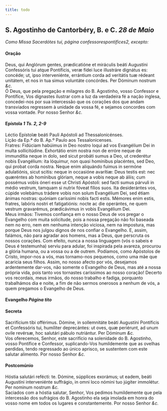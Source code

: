 ```yaml
---
title: todo
---
```

<h2 class="text-center">S. Agostinho de Cantorbéry, B. e C. <em>28 de Maio</em></h2>

<em>Como Missa Sacerdótes tui, página confessorespontifices2, excepto:</em>

<h4 class="text-center">Oração</h4>
<div class="container-fluid">
<div class="row">
<div class="dropcap text-justify">
Deus, qui Anglórum gentes, prædicatióne et miráculis beáti Augustíni Confessóris tui atque Pontíficis, veræ fídei luce illustráre dignátus es: concéde; ut, ipso interveniénte, errántium corda ad veritátis tuæ rédeant unitátem, et nos in tua simus voluntáte concórdes. Per Dóminum nostrum <em>&c.</em>
</div>
<div class="dropcap text-justify">
Ó Deus, que pela pregação e milagres do B. Agostinho, vosso Confessor e Pontífice, Vos dignastes ilustrar com a luz da verdadeira fé a nação inglesa, concedei-nos por sua intercessão que os corações dos que andam transviados regressem à unidade da vossa fé, e sejamos concordes com vossa vontade. Por nosso Senhor <em>&c.</em>
</div>
</div>
</div>

<h4 class="text-center">Epístola <em>1 Ts. 2, 2-9</em></h4>
<div class="container-fluid">
<div class="row">
<div class="text-justify">
Léctio Epístolæ beáti Pauli Apóstoli ad Thessalonicénses.
</div>
<div class="text-justify">
Lição da Ep.ª do B. Ap.º Paulo aos Tessalonicenses.
</div>
<div class="dropcap text-justify">
Fratres: Fidúciam habúimus in Deo nostro loqui ad vos Evangélium Dei in multa sollicitúdine. Exhortátio enim nostra non de erróre neque de immundítia neque in dolo, sed sicut probáti sumus a Deo, ut crederétur nobis Evangélium: ita lóquimur, non quasi homínibus placéntes, sed Deo, qui probat corda nostra. Neque enim aliquándo fuimus in sermóne adulatiónis, sicut scitis: neque in occasióne avarítiæ: Deus testis est: nec quæréntes ab homínibus glóriam, neque a vobis neque ab áliis; cum possémus vobis óneri esse ut Christi Apóstoli: sed facti sumus párvuli in médio vestrum, tamquam si nutrix fóveat fílios suos. Ita desiderántes vos, cúpide volebámus trádere vobis non solum Evangélium Dei, sed étiam ánimas nostras: quóniam caríssimi nobis facti estis. Mémores enim estis, fratres, labóris nostri et fatigatiónis: nocte ac die operántes, ne quem vestrum gravarémus, prædicávimus in vobis Evangélium Dei.
</div>
<div class="dropcap text-justify">
Meus irmãos: Tivemos confiança em o nosso Deus de vos pregar o Evangelho com muita solicitude, pois a nossa pregação não foi baseada nem no erro, nem em nenhuma intenção viciosa, nem na impostura, mas porque Deus nos julgou dignos de nos confiar o Evangelho. E, assim, falámos, não para agradar aos homens, mas a Deus, que perscruta os nossos corações. Com efeito, nunca a nossa linguagem (vós o sabeis e Deus é testemunha) serviu para adular, foi inspirada pela avareza, procurou a glória humana, ou a vossa ou a de outrem. Podíamos, como Apóstolos de Cristo, impor-nos a vós, mas tornamo-nos pequenos, como uma mãe que acaricia seus filhos. Assim, no nosso afecto por vós, desejamos ardentemente dar-vos, não somente o Evangelho de Deus, mas até a nossa própria vida, pois tanto vos tornastes caríssimos ao nosso coração! Decerto vos recordais, meus irmãos, do nosso trabalho e fadiga, porquanto trabalhámos dia e noite, a fim de não sermos onerosos a nenhum de vós, a quem pregamos o Evangelho de Deus.
</div>
</div>
</div>

<h4 class="text-center">Evangelho <em>Página tito</em></h4>

<h4 class="text-center">Secreta</h4>
<div class="container-fluid">
<div class="row">
<div class="dropcap text-justify">
Sacrifícium tibi offérimus. Dómine, in sollemnitáte beáti Augustíni Pontíficis et Confessóris tui, humíliter deprecántes: ut oves, quæ periérunt, ad unum ovile revérsæ, hoc salutári pábulo nutriántur. Per Dóminum <em>&c.</em>
</div>
<div class="dropcap text-justify">
Vos oferecemos, Senhor, este sacrifício na solenidade do B. Agostinho, vosso Pontífice e Confessor, suplicando-Vos humildemente que as ovelhas perdidas, tendo regressado ao único aprisco, se sustentem com este salutar alimento. Por nosso Senhor <em>&c.</em>
</div>
</div>
</div>

<h4 class="text-center">Postcomúnio</h4>
<div class="container-fluid">
<div class="row">
<div class="dropcap text-justify">
Hóstia salutári refécti: te. Dómine, súpplices exorámus; ut eadem, beáti Augustíni interveniénte suffrágio, in omni loco nómini tuo júgiter immolétur. Per nominum nostrum <em>&c.</em>
</div>
<div class="dropcap text-justify">
Saciados com a hóstia salutar, Senhor, Vos pedimos humildemente que pela intercessão dos sufrágios do B. Agostinho ela seja imolada em honra do vosso nome em todos os lugares e constantemente. Por nosso Senhor <em>&c.</em>
</div>
</div>
</div>
